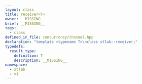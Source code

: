 ```yaml
---
layout: class
title: receiver<T>
owner: __MISSING__
brief: __MISSING__
tags:
  - class
defined_in_file: concurrency/channel.hpp
declaration: "template <typename T>\nclass stlab::receiver;"
typedefs:
  result_type:
    definition: T
    description: __MISSING__
namespace:
  - stlab
  - v1
---
```

